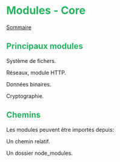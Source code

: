 # <div style="color: #26B260">**Modules - Core**</div>

[Sommaire](./00-Sommaire.md)

## <div style="color: #26B260">**Principaux modules**</div>

Système de fichers.

Réseaux, module HTTP.

Données binaires.

Cryptographie.

## <div style="color: #26B260">**Chemins**</div>

Les modules peuvent être importés depuis:

Un chemin relatif.

Un dossier node_modules.

